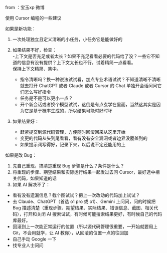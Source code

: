 from ：宝玉xp 微博

使用 Cursor 编程的一些建议  
  
如果是新功能：  
  
1. 一次处理独立且定义清晰的小任务，小任务它是能做好的  
2. 如果结果不好，检查：  
	-上下文是否充足或者太长？如果不充足看看必要的代码给了没？一些它不知道的信息有没有提供？上下文太长也不行，试着精简一点看看。  
保持上下文精简、集中。  
	- 指令清晰吗？换一种说法试试看，加点专业术语试试？不知道清晰不清晰就去打开 ChatGPT 或者 Claude 或者 Cursor 的 Chat 单独开会话问问它们怎么写好指令  
	- 任务是不是可以更小一点？  
	- 开个新会话或者换个模型试试，这倒是有点玄学在里面，当然这其实是因为它是基于概率生成的，所以结果可能时好时坏  

3. 如果结果好：  
	- 赶紧提交到源代码管理，方便随时回滚回来从这里开始  
	- 变更的代码从头到尾看看，看有没有安全漏洞或者边界没覆盖到的  
	- 如果提示词写得好，记录下来，以后说不定还能用的上  
  
如果是改 Bug：  
  
1. 先自己重现，搞清楚重现 Bug 步骤是什么？条件是什么？  
2. 将重现的步骤、期望结果和实际运行结果一起发过去问 Cursor，最好选中相关代码，如果知道的话  
3. 如果 AI 解决不了：  
- 看有没有遗漏信息？截个图试试？把上一次改动的代码加上试试？  
- 去 Claude、ChatGPT（首选 o1 pro 或 o1）、Gemini 上问问，问的时候把 Bug 描述清楚（重现步骤、期望结果、实际结果、错误信息、截图、相关代码），打开和关闭 AI 搜索试试，有时候可能搜索结果更好，有时候自己的代码库最好。  
- 回滚到上一次能正常运行的位置（所以源代码管理很重要，一开始就要用上 Git，不会用就学，让 AI 教你），从回滚的位置一点的往回加  
- 自己手动 Google 一下  
- 找专业人士问问